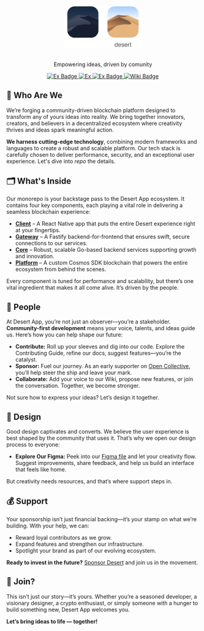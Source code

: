 <div align="center">
  <img width="20%" src="/.github/assets/logo/ios-dark.svg#gh-dark-mode-only">
  <img width="20%" src="/.github/assets/logo/ios-light.svg#gh-light-mode-only">
  <br />
  <img width="20%" src="/.github/assets/logo/title-ios-dark.svg#gh-dark-mode-only">
  <img width="20%" src="/.github/assets/logo/title-ios-light.svg#gh-light-mode-only">
  </picture>
</div>

<br/>
<p align="center">
  Empowering ideas, driven by comunity
</p>
<p align="center">
  <a href="https://github.com/DesertApp/desert/wiki">
    <img src="https://img.shields.io/badge/just%20the%20message-8A2BE2" alt="Ex Badge">
  </a>
  <a href="https://github.com/DesertApp/desert/wiki">
    <img src="https://img.shields.io/badge/view-wiki-green.svg" alt="Ex">
  </a>
  <a href="https://github.com/DesertApp/desert/wiki">
    <img src="https://img.shields.io/badge/just%20the%20message-8A2BE2" alt="Ex Badge">
  </a>
  <a href="https://github.com/DesertApp/desert/wiki">
    <img src="https://img.shields.io/badge/view-wiki-green.svg" alt="Wiki Badge">
  </a>
</p>

## 🚀 Who Are We

We’re forging a community-driven blockchain platform designed to transform any of yours ideas into reality. We bring together innovators, creators, and believers in a decentralized ecosystem where creativity thrives and ideas spark meaningful action.

**We harness cutting-edge technology**, combining modern frameworks and languages to create a robust and scalable platform. Our tech stack is carefully chosen to deliver performance, security, and an exceptional user experience. Let's dive into *repo* the details.

## 🗂️ What's Inside

Our monorepo is your backstage pass to the Desert App ecosystem. It contains four key components, each playing a vital role in delivering a seamless blockchain experience:

- **[Client](./client/README.md)** – A React Native app that puts the entire Desert experience right at your fingertips.
- **[Gateway](./gateway/README.md)** – A Fastify backend-for-frontend that ensures swift, secure connections to our services.
- **[Core](./core/README.md)** – Robust, scalable Go-based backend services supporting growth and innovation.
- **[Platform](./platform/README.md)** – A custom Cosmos SDK blockchain that powers the entire ecosystem from behind the scenes.

Every component is tuned for performance and scalability, but there’s one vital ingredient that makes it all come alive. It’s driven by the people.

## 🌟 People

At Desert App, you’re not just an observer—you’re a stakeholder. **Community-first development** means your voice, talents, and ideas guide us. Here’s how you can help shape our future:

- **Contribute:** Roll up your sleeves and dig into our code. Explore the Contributing Guide, refine our docs, suggest features—you’re the catalyst.
- **Sponsor:** Fuel our journey. As an early supporter on [Open Collective](https://opencollective.com/desert), you’ll help steer the ship and leave your mark.
- **Collaborate:** Add your voice to our Wiki, propose new features, or join the conversation. Together, we become stronger.

Not sure how to express your ideas? Let’s design it together.

## 🎨 Design

Good design captivates and converts. We believe the user experience is best shaped by the community that uses it. That’s why we open our design process to everyone:

- **Explore Our Figma:** Peek into our [Figma file](#) and let your creativity flow. Suggest improvements, share feedback, and help us build an interface that feels like home.
  
But creativity needs resources, and that’s where support steps in.

## 💰 Support

Your sponsorship isn’t just financial backing—it’s your stamp on what we’re building. With your help, we can:

- Reward loyal contributors as we grow.
- Expand features and strengthen our infrastructure.
- Spotlight your brand as part of our evolving ecosystem.

**Ready to invest in the future?** [Sponsor Desert](https://opencollective.com/desert) and join us in the movement.

## 🌵 Join?

This isn’t just our story—it’s yours. Whether you’re a seasoned developer, a visionary designer, a crypto enthusiast, or simply someone with a hunger to build something new, Desert App welcomes you.

**Let’s bring ideas to life — together!**
